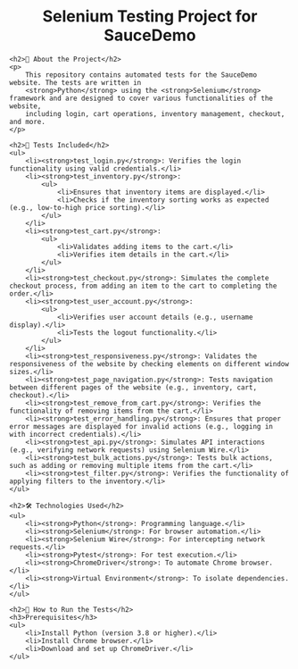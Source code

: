 <!DOCTYPE html>
<html lang="en">
<head>
    <meta charset="UTF-8">
    <meta name="viewport" content="width=device-width, initial-scale=1.0">
    <title>Selenium Testing Project for SauceDemo</title>
</head>
<body>
    <h1 style="text-align: center;">Selenium Testing Project for SauceDemo</h1>

    <h2>📖 About the Project</h2>
    <p>
        This repository contains automated tests for the SauceDemo website. The tests are written in 
        <strong>Python</strong> using the <strong>Selenium</strong> framework and are designed to cover various functionalities of the website, 
        including login, cart operations, inventory management, checkout, and more.
    </p>

    <h2>🧪 Tests Included</h2>
    <ul>
        <li><strong>test_login.py</strong>: Verifies the login functionality using valid credentials.</li>
        <li><strong>test_inventory.py</strong>:
            <ul>
                <li>Ensures that inventory items are displayed.</li>
                <li>Checks if the inventory sorting works as expected (e.g., low-to-high price sorting).</li>
            </ul>
        </li>
        <li><strong>test_cart.py</strong>:
            <ul>
                <li>Validates adding items to the cart.</li>
                <li>Verifies item details in the cart.</li>
            </ul>
        </li>
        <li><strong>test_checkout.py</strong>: Simulates the complete checkout process, from adding an item to the cart to completing the order.</li>
        <li><strong>test_user_account.py</strong>:
            <ul>
                <li>Verifies user account details (e.g., username display).</li>
                <li>Tests the logout functionality.</li>
            </ul>
        </li>
        <li><strong>test_responsiveness.py</strong>: Validates the responsiveness of the website by checking elements on different window sizes.</li>
        <li><strong>test_page_navigation.py</strong>: Tests navigation between different pages of the website (e.g., inventory, cart, checkout).</li>
        <li><strong>test_remove_from_cart.py</strong>: Verifies the functionality of removing items from the cart.</li>
        <li><strong>test_error_handling.py</strong>: Ensures that proper error messages are displayed for invalid actions (e.g., logging in with incorrect credentials).</li>
        <li><strong>test_api.py</strong>: Simulates API interactions (e.g., verifying network requests) using Selenium Wire.</li>
        <li><strong>test_bulk_actions.py</strong>: Tests bulk actions, such as adding or removing multiple items from the cart.</li>
        <li><strong>test_filter.py</strong>: Verifies the functionality of applying filters to the inventory.</li>
    </ul>

    <h2>🛠 Technologies Used</h2>
    <ul>
        <li><strong>Python</strong>: Programming language.</li>
        <li><strong>Selenium</strong>: For browser automation.</li>
        <li><strong>Selenium Wire</strong>: For intercepting network requests.</li>
        <li><strong>Pytest</strong>: For test execution.</li>
        <li><strong>ChromeDriver</strong>: To automate Chrome browser.</li>
        <li><strong>Virtual Environment</strong>: To isolate dependencies.</li>
    </ul>

    <h2>🚀 How to Run the Tests</h2>
    <h3>Prerequisites</h3>
    <ul>
        <li>Install Python (version 3.8 or higher).</li>
        <li>Install Chrome browser.</li>
        <li>Download and set up ChromeDriver.</li>
    </ul>
</body>
</html>

